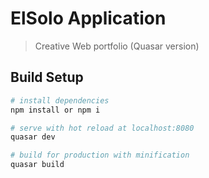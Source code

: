 # ElSolo Application

> Creative Web portfolio (Quasar version)

## Build Setup

``` bash
# install dependencies
npm install or npm i

# serve with hot reload at localhost:8080
quasar dev

# build for production with minification
quasar build
```
